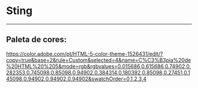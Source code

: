 # Sting

---

## Paleta de cores:
https://color.adobe.com/pt/HTML-5-color-theme-1526431/edit/?copy=true&base=2&rule=Custom&selected=4&name=C%C3%B3pia%20de%20HTML%20%205&mode=rgb&rgbvalues=0.015686,0.615686,0.74902,0.282353,0.745098,0.85098,0.94902,0.384314,0.180392,0.85098,0.27451,0.145098,0.94902,0.94902,0.94902&swatchOrder=0,1,2,3,4